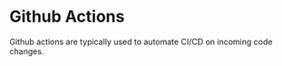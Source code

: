# Github Actions

Github actions are typically used to automate CI/CD on incoming code changes.

## 
